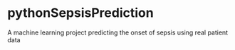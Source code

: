 # pythonSepsisPrediction
A machine learning project predicting the onset of sepsis using real patient data
